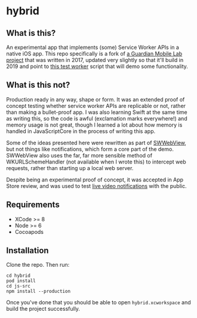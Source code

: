 # hybrid

## What is this?

An experimental app that implements (some) Service Worker APIs in a native iOS app. This repo specifically is a fork of [a Guardian Mobile Lab project](https://github.com/gdnmobilelab/hybrid) that was written in 2017, updated very slightly so that it'll build in 2019 and point to [this test worker](https://github.com/alastaircoote/hybrid-test-worker/) script that will demo some functionality.

## What is this not?

Production ready in any way, shape or form. It was an extended proof of concept testing whether service worker APIs are replicable or not, rather than making a bullet-proof app. I was also learning Swift at the same time as writing this, so the code is awful (exclamation marks everywhere!) and memory usage is not great, though I learned a lot about how memory is handled in JavaScriptCore in the process of writing this app.

Some of the ideas presented here were rewritten as part of [SWWebView](https://github.com/gdnmobilelab/SWWebView), but not things like notifications, which form a core part of the demo. SWWebView also uses the far, far more sensible method of WKURLSchemeHandler (not available when I wrote this) to intercept web requests, rather than starting up a local web server.

Despite being an experimental proof of concept, it was accepted in App Store review, and was used to test [live video notifications](https://medium.com/the-guardian-mobile-innovation-lab/live-now-from-your-lock-screen-532133e22419) with the public.

## Requirements

- XCode >= 8
- Node >= 6
- Cocoapods

## Installation

Clone the repo. Then run:

    cd hybrid
    pod install
    cd js-src
    npm install --production

Once you've done that you should be able to open
`hybrid.xcworkspace` and build the project successfully.
